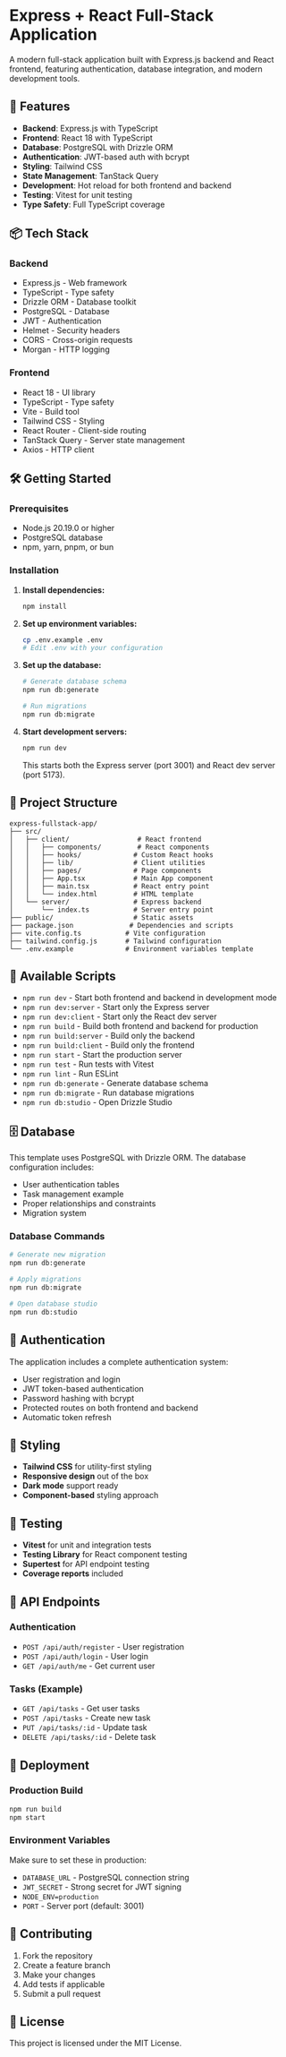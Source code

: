 # Express + React Full-Stack Application

A modern full-stack application built with Express.js backend and React frontend, featuring authentication, database integration, and modern development tools.

## 🚀 Features

- **Backend**: Express.js with TypeScript
- **Frontend**: React 18 with TypeScript
- **Database**: PostgreSQL with Drizzle ORM
- **Authentication**: JWT-based auth with bcrypt
- **Styling**: Tailwind CSS
- **State Management**: TanStack Query
- **Development**: Hot reload for both frontend and backend
- **Testing**: Vitest for unit testing
- **Type Safety**: Full TypeScript coverage

## 📦 Tech Stack

### Backend

- Express.js - Web framework
- TypeScript - Type safety
- Drizzle ORM - Database toolkit
- PostgreSQL - Database
- JWT - Authentication
- Helmet - Security headers
- CORS - Cross-origin requests
- Morgan - HTTP logging

### Frontend

- React 18 - UI library
- TypeScript - Type safety
- Vite - Build tool
- Tailwind CSS - Styling
- React Router - Client-side routing
- TanStack Query - Server state management
- Axios - HTTP client

## 🛠️ Getting Started

### Prerequisites

- Node.js 20.19.0 or higher
- PostgreSQL database
- npm, yarn, pnpm, or bun

### Installation

1. **Install dependencies:**

   ```bash
   npm install
   ```

2. **Set up environment variables:**

   ```bash
   cp .env.example .env
   # Edit .env with your configuration
   ```

3. **Set up the database:**

   ```bash
   # Generate database schema
   npm run db:generate

   # Run migrations
   npm run db:migrate
   ```

4. **Start development servers:**

   ```bash
   npm run dev
   ```

   This starts both the Express server (port 3001) and React dev server (port 5173).

## 📁 Project Structure

```
express-fullstack-app/
├── src/
│   ├── client/                 # React frontend
│   │   ├── components/         # React components
│   │   ├── hooks/             # Custom React hooks
│   │   ├── lib/               # Client utilities
│   │   ├── pages/             # Page components
│   │   ├── App.tsx            # Main App component
│   │   ├── main.tsx           # React entry point
│   │   └── index.html         # HTML template
│   └── server/                # Express backend
│       └── index.ts           # Server entry point
├── public/                    # Static assets
├── package.json              # Dependencies and scripts
├── vite.config.ts           # Vite configuration
├── tailwind.config.js       # Tailwind configuration
└── .env.example             # Environment variables template
```

## 🔧 Available Scripts

- `npm run dev` - Start both frontend and backend in development mode
- `npm run dev:server` - Start only the Express server
- `npm run dev:client` - Start only the React dev server
- `npm run build` - Build both frontend and backend for production
- `npm run build:server` - Build only the backend
- `npm run build:client` - Build only the frontend
- `npm run start` - Start the production server
- `npm run test` - Run tests with Vitest
- `npm run lint` - Run ESLint
- `npm run db:generate` - Generate database schema
- `npm run db:migrate` - Run database migrations
- `npm run db:studio` - Open Drizzle Studio

## 🗄️ Database

This template uses PostgreSQL with Drizzle ORM. The database configuration includes:

- User authentication tables
- Task management example
- Proper relationships and constraints
- Migration system

### Database Commands

```bash
# Generate new migration
npm run db:generate

# Apply migrations
npm run db:migrate

# Open database studio
npm run db:studio
```

## 🔐 Authentication

The application includes a complete authentication system:

- User registration and login
- JWT token-based authentication
- Password hashing with bcrypt
- Protected routes on both frontend and backend
- Automatic token refresh

## 🎨 Styling

- **Tailwind CSS** for utility-first styling
- **Responsive design** out of the box
- **Dark mode** support ready
- **Component-based** styling approach

## 🧪 Testing

- **Vitest** for unit and integration tests
- **Testing Library** for React component testing
- **Supertest** for API endpoint testing
- **Coverage reports** included

## 📱 API Endpoints

### Authentication

- `POST /api/auth/register` - User registration
- `POST /api/auth/login` - User login
- `GET /api/auth/me` - Get current user

### Tasks (Example)

- `GET /api/tasks` - Get user tasks
- `POST /api/tasks` - Create new task
- `PUT /api/tasks/:id` - Update task
- `DELETE /api/tasks/:id` - Delete task

## 🚀 Deployment

### Production Build

```bash
npm run build
npm start
```

### Environment Variables

Make sure to set these in production:

- `DATABASE_URL` - PostgreSQL connection string
- `JWT_SECRET` - Strong secret for JWT signing
- `NODE_ENV=production`
- `PORT` - Server port (default: 3001)

## 🤝 Contributing

1. Fork the repository
2. Create a feature branch
3. Make your changes
4. Add tests if applicable
5. Submit a pull request

## 📄 License

This project is licensed under the MIT License.
